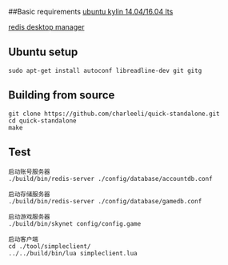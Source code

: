 ##Basic requirements
[ubuntu kylin 14.04/16.04 lts](http://www.ubuntukylin.com/downloads/)

[redis desktop manager](https://github.com/uglide/RedisDesktopManager/releases)

## Ubuntu setup
```
sudo apt-get install autoconf libreadline-dev git gitg
```

## Building from source
```
git clone https://github.com/charleeli/quick-standalone.git
cd quick-standalone
make
```

## Test
```
启动账号服务器
./build/bin/redis-server ./config/database/accountdb.conf

启动存储服务器
./build/bin/redis-server ./config/database/gamedb.conf

启动游戏服务器
./build/bin/skynet config/config.game

启动客户端
cd ./tool/simpleclient/
../../build/bin/lua simpleclient.lua
```
